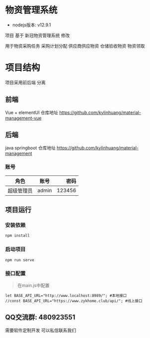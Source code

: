 # 物资管理系统

- nodejs版本: v12.9.1

项目 基于 新冠物资管理系统 修改
 
用于物资采购任务 采购计划分配 供应商供应物资 仓储验收物资 物资领取


# 项目结构
项目采用前后端 分离

## 前端 
Vue + elementUI
仓库地址 https://github.com/kylinhuang/material-management-vue
 
## 后端 
java springboot
仓库地址 https://github.com/kylinhuang/material-management


### 账号

角色|账号|密码
----|:--:|--:
超级管理员|admin|123456


## 项目运行

### 安装依赖

```js
npm install
```


### 启动项目

```java
npm run serve
```

### 接口配置

> 在main.js中配置

```
let BASE_API_URL="http://www.localhost:8989/"; #本地接口
//const BASE_API_URL="https://www.zykhome.club/api/"; #线上接口
```
## QQ交流群: 480923551

需要软件定制开发 可以私信联系我们
